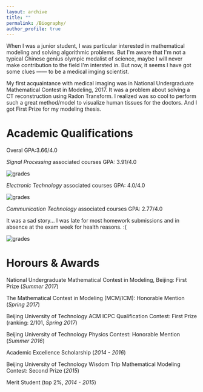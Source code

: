 ```yaml
---
layout: archive
title: ""
permalink: /Biography/
author_profile: true
---
```

When I was a junior student, I was particular interested in mathematical modeling and solving algorithmic problems. But I'm aware that I'm not a typical Chinese genius olympic medalist of science, maybe I will never make contribution to the field I'm intersted in. But now, it seems I have got some clues —— to be a medical imging scientist. 

My first acquaintance with medical imaging was in National Undergraduate Mathematical Contest in Modeling, 2017. It was a problem about solving a CT reconstruction using Radon Transform. I realized was so cool to perform such a great method/model to visualize human tissues for the doctors. And I got First Prize for my modeling thesis.  

Academic Qualifications
======
Overal GPA:3.66/4.0

*Signal Processing* associated courses GPA: 3.91/4.0

![grades](https://dukang4655.github.io/images/d11.png)


*Electronic Technology* associated courses GPA: 4.0/4.0

![grades](https://dukang4655.github.io/images/d22.png)

*Communication Technology* associated courses GPA: 2.77/4.0

It was a sad story... I was late for most homework submissions and in absence at the exam week for health reasons. :(

![grades](https://dukang4655.github.io/images/d33.png)


Horours & Awards
======
National Undergraduate Mathematical Contest in Modeling, Beijing: First Prize (*Summer 2017*)

The Mathematical Contest in Modeling (MCM/ICM): Honorable Mention (*Spring 2017*)

Beijing University of Technology ACM ICPC Qualification Contest: First Prize (ranking: 2/101, *Spring 2017*)

Beijing University of Technology Physics Contest: Honorable Mention (*Summer 2016*)

Academic Excellence Scholarship (*2014 - 2016*)

Beijing University of Technology Wisdom Trip Mathematical Modeling Contest: Second Prize (*2015*)

Merit Student (top 2%, *2014 - 2015*)
